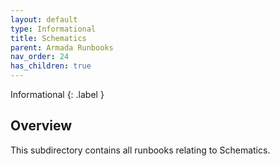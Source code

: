 ```yaml
---
layout: default
type: Informational
title: Schematics
parent: Armada Runbooks
nav_order: 24
has_children: true
---
```


Informational
{: .label }

## Overview

This subdirectory contains all runbooks relating to Schematics.
